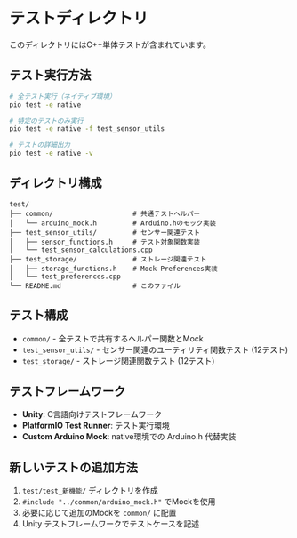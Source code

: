 # テストディレクトリ

このディレクトリにはC++単体テストが含まれています。

## テスト実行方法

```bash
# 全テスト実行（ネイティブ環境）
pio test -e native

# 特定のテストのみ実行
pio test -e native -f test_sensor_utils

# テストの詳細出力
pio test -e native -v
```

## ディレクトリ構成

```
test/
├── common/                    # 共通テストヘルパー
│   └── arduino_mock.h         # Arduino.hのモック実装
├── test_sensor_utils/         # センサー関連テスト
│   ├── sensor_functions.h     # テスト対象関数実装
│   └── test_sensor_calculations.cpp
├── test_storage/              # ストレージ関連テスト
│   ├── storage_functions.h    # Mock Preferences実装
│   └── test_preferences.cpp
└── README.md                  # このファイル
```

## テスト構成

- `common/` - 全テストで共有するヘルパー関数とMock
- `test_sensor_utils/` - センサー関連のユーティリティ関数テスト (12テスト)
- `test_storage/` - ストレージ関連関数テスト (12テスト)

## テストフレームワーク

- **Unity**: C言語向けテストフレームワーク
- **PlatformIO Test Runner**: テスト実行環境
- **Custom Arduino Mock**: native環境での Arduino.h 代替実装

## 新しいテストの追加方法

1. `test/test_新機能/` ディレクトリを作成
2. `#include "../common/arduino_mock.h"` でMockを使用
3. 必要に応じて追加のMockを `common/` に配置
4. Unity テストフレームワークでテストケースを記述